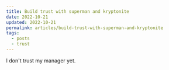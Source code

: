 ```yaml
---
title: Build trust with superman and kryptonite
date: 2022-10-21
updated: 2022-10-21
permalink: articles/build-trust-with-superman-and-kryptonite
tags:
  - posts
  - trust
---
```

I don't trust my manager yet.